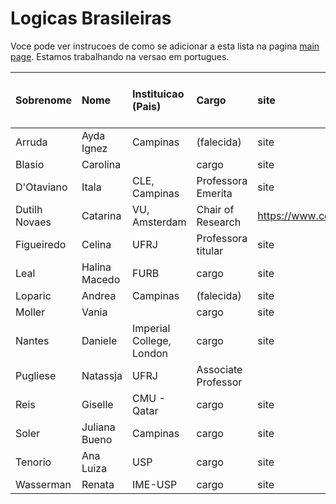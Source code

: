 # Logicas Brasileiras

Voce pode ver instrucoes de como se adicionar a esta lista na pagina [main page](https://womeninlogic.github.io/WiLSpreadsheets/). Estamos trabalhando na versao em portugues.

| Sobrenome | Nome | Instituicao (Pais) | Cargo | site | Areas (separar por virgulas) | 
|:-|:-|:-|:-|:-|:-|
Arruda | Ayda Ignez | Campinas | (falecida) | site | areas
Blasio | Carolina |  | cargo | site | areas
D'Otaviano | Itala | CLE, Campinas | Professora Emerita | site | areas
Dutilh Novaes | Catarina | VU, Amsterdam | Chair of Research | https://www.cdutilhnovaes.com/| areas
Figueiredo | Celina | UFRJ | Professora titular | site | areas
Leal | Halina Macedo | FURB |cargo | site | areas
Loparic | Andrea | Campinas | (falecida) | site | areas
Moller | Vania | |  cargo | site | areas
Nantes | Daniele | Imperial College, London | cargo | site | areas
Pugliese | Natassja | UFRJ | Associate Professor |  | 
Reis | Giselle | CMU - Qatar | cargo | site | areas
Soler | Juliana Bueno | Campinas | cargo | site | areas
Tenorio | Ana Luiza | USP | cargo | site | areas
Wasserman | Renata | IME-USP | cargo | site  | areas
